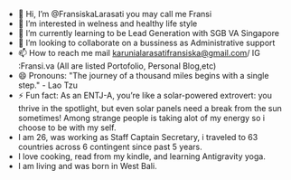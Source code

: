 - 👋 Hi, I’m @FransiskaLarasati you may call  me Fransi
- 👀 I’m interested in welness and healthy life style
- 🌱 I’m currently learning to be Lead Generation with SGB VA Singapore
- 💞️ I’m looking to collaborate on a bussiness as Administrative support
- 📫 How to reach me mail karunialarasatifransiska@gmail.com/ IG :Fransi.va (All are listed Portofolio, Personal Blog,etc)
- 😄 Pronouns: "The journey of a thousand miles begins with a single step." - Lao Tzu
- ⚡ Fun fact: As an ENTJ-A, you’re like a solar-powered extrovert: you thrive in the spotlight, but even solar panels need a break from the sun sometimes!
  Among strange people is taking alot of my energy so i choose to be with my self.
- I am 26, was working as Staff Captain Secretary, i traveled to 63 countries across 6 contingent since past 5 years.
- I love cooking, read from my kindle, and learning Antigravity yoga.
- I am living and was born in West Bali.
<!---
FransiskaLarasati/FransiskaLarasati is a ✨ special ✨ repository because its `README.md` (this file) appears on your GitHub profile.
You can click the Preview link to take a look at your changes.
--->

